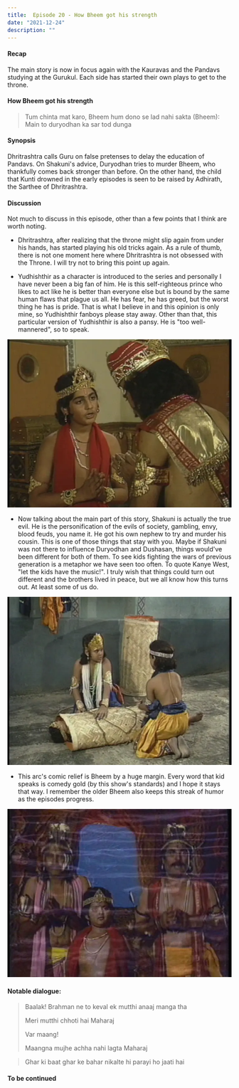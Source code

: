 ```yaml
---
title:  Episode 20 - How Bheem got his strength
date: "2021-12-24"
description: ""
---
```

#### Recap 
The main story is now in focus again with the Kauravas and the Pandavs studying
at the Gurukul. Each side has started their own plays to get to the throne.

#### How Bheem got his strength 
> Tum chinta mat karo, Bheem hum dono se lad nahi sakta
> (Bheem): Main to duryodhan ka sar tod dunga

#### Synopsis
Dhritrashtra calls Guru on false pretenses to delay the education of Pandavs. 
On Shakuni's advice, Duryodhan tries to murder Bheem, who thankfully comes
back
stronger than before. On the other hand, the child that Kunti drowned in the
early episodes is seen to be raised by Adhirath, the Sarthee of Dhritrashtra. 

#### Discussion
Not much to discuss in this episode, other than a few points that I think are worth noting. 

- Dhritrashtra, after realizing that the throne might slip again from under his
  hands, has started playing his old tricks again. As a rule of thumb, there is
  not one moment here where Dhritrashtra is not obsessed with the Throne. I
  will try not to bring this point up again.

- Yudhishthir as a character is introduced to the series and personally I have
  never been a big fan of him. He is this self-righteous prince who likes to
  act like he is better than everyone else but is bound by the same human flaws
  that plague us all. He has fear, he has greed, but the worst thing he has is
  pride. That is what I believe in and this opinion is only mine, so
  Yudhishthir fanboys please stay away. Other than that, this particular
  version of Yudhishthir is also a pansy. He is "too well-mannered", so to
  speak.

![Yudhishthir](../../assets/mahabharat/ep_20_3.webp)

- Now talking about the main part of this story, Shakuni is actually the true
  evil. He is the personification of the evils of society, gambling, envy,
  blood feuds, you name it. He got his own nephew to try and murder his cousin.
  This is one of those things that stay with you. Maybe if Shakuni was not
  there to influence Duryodhan and Dushasan, things would've been different for
  both of them. To see kids fighting the wars of previous generation is a
  metaphor we have seen too often. To quote Kanye West, "let the kids have the
  music!". I truly wish that things could turn out different and the brothers
  lived in peace, but we all know how this turns out. At least some of us do.

![Duryodhan's devious act](../../assets/mahabharat/ep_20_4.webp)

- This arc's comic relief is Bheem by a huge margin. Every word that kid speaks
  is comedy gold (by this show's standards) and I hope it stays that way. I
  remember the older Bheem also keeps this streak of humor as the episodes
  progress.

![Bheem in Naglok](../../assets/mahabharat/ep_20_1.webp)

#### Notable dialogue:

> Baalak! Brahman ne to keval ek mutthi anaaj manga tha    
>
> Meri mutthi chhoti hai Maharaj    
>
> Var maang!    
>
> Maangna mujhe achha nahi lagta Maharaj    

<div></div>

> Ghar ki baat ghar ke bahar nikalte hi parayi ho jaati hai

#### To be continued

